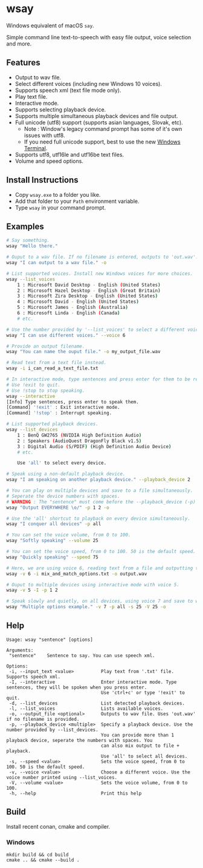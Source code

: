 # wsay

Windows equivalent of macOS `say`.

Simple command line text-to-speech with easy file output, voice selection and more.


## Features
- Output to wav file.
- Select different voices (including new Windows 10 voices).
- Supports speech xml (text file mode only).
- Play text file.
- Interactive mode.
- Supports selecting playback device.
- Supports multiple simultaneous playback devices and file output.
- Full unicode (utf8) support (supports asian languages, Slovak, etc).
  - Note : Window's legacy command prompt has some of it's own issues with utf8.
  - If you need full unicode support, best to use the new [Windows Terminal](https://aka.ms/terminal).
- Supports utf8, utf16le and utf16be text files.
- Volume and speed options.


## Install Instructions
- Copy `wsay.exe` to a folder you like.
- Add that folder to your `Path` environment variable.
- Type `wsay` in your command prompt.


## Examples

```bash
# Say something.
wsay "Hello there."

# Ouput to a wav file. If no filename is entered, outputs to 'out.wav'.
wsay "I can output to a wav file." -o

# List supported voices. Install new Windows voices for more choices.
wsay --list_voices
	1 : Microsoft David Desktop - English (United States)
	2 : Microsoft Hazel Desktop - English (Great Britain)
	3 : Microsoft Zira Desktop - English (United States)
	4 : Microsoft David - English (United States)
	5 : Microsoft James - English (Australia)
	6 : Microsoft Linda - English (Canada)
	# etc.

# Use the number provided by '--list_voices' to select a different voice.
wsay "I can use different voices." --voice 6

# Provide an output filename.
wsay "You can name the ouput file." -o my_output_file.wav

# Read text from a text file instead.
wsay -i i_can_read_a_text_file.txt

# In interactive mode, type sentences and press enter for them to be read.
# Use !exit to quit.
# Use !stop to stop speaking.
wsay --interactive
[Info] Type sentences, press enter to speak them.
[Command] '!exit' : Exit interactive mode.
[Command] '!stop' : Interrupt speaking.

# List supported playback devices.
wsay --list_devices
	1 : BenQ GW2765 (NVIDIA High Definition Audio)
	2 : Speakers (AudioQuest DragonFly Black v1.5)
	3 : Digital Audio (S/PDIF) (High Definition Audio Device)
	# etc.

	Use 'all' to select every device.

# Speak using a non-default playback device.
wsay "I am speaking on another playback device." --playback_device 2

# You can play on multiple devices and save to a file simultaneously.
# Seperate the device numbers with spaces.
# WARNING : The "sentence" must come before the --playback_device (-p) option if it is used!
wsay "Output EVERYWHERE \o/" -p 1 2 -o

# Use the 'all' shortcut to playback on every device simultaneously.
wsay "I conquer all devices" -p all

# You can set the voice volume, from 0 to 100.
wsay "Softly speaking" --volume 25

# You can set the voice speed, from 0 to 100. 50 is the default speed.
wsay "Quickly speaking" --speed 75

# Here, we are using voice 6, reading text from a file and outputting to 'output.wav'.
wsay -v 6 -i mix_and_match_options.txt -o output.wav

# Ouput to multiple devices using interactive mode with voice 5.
wsay -v 5 -I -p 1 2

# Speak slowly and quietly, on all devices, using voice 7 and save to wav file.
wsay "Multiple options example." -v 7 -p all -s 25 -V 25 -o
```


## Help
```
Usage: wsay "sentence" [options]

Arguments:
 "sentence"    Sentence to say. You can use speech xml.

Options:
 -i, --input_text <value>          Play text from '.txt' file. Supports speech xml.
 -I, --interactive                 Enter interactive mode. Type sentences, they will be spoken when you press enter.
                                   Use 'ctrl+c' or type '!exit' to quit.
 -d, --list_devices                List detected playback devices.
 -l, --list_voices                 Lists available voices.
 -o, --output_file <optional>      Outputs to wav file. Uses 'out.wav' if no filename is provided.
 -p, --playback_device <multiple>  Specify a playback device. Use the number provided by --list_devices.
                                   You can provide more than 1 playback device, seperate the numbers with spaces. You
                                   can also mix output to file + playback.
                                   Use 'all' to select all devices.
 -s, --speed <value>               Sets the voice speed, from 0 to 100. 50 is the default speed.
 -v, --voice <value>               Choose a different voice. Use the voice number printed using --list_voices.
 -V, --volume <value>              Sets the voice volume, from 0 to 100.
 -h, --help                        Print this help
```

## Build
Install recent conan, cmake and compiler.


### Windows
```
mkdir build && cd build
cmake .. && cmake --build .
```
